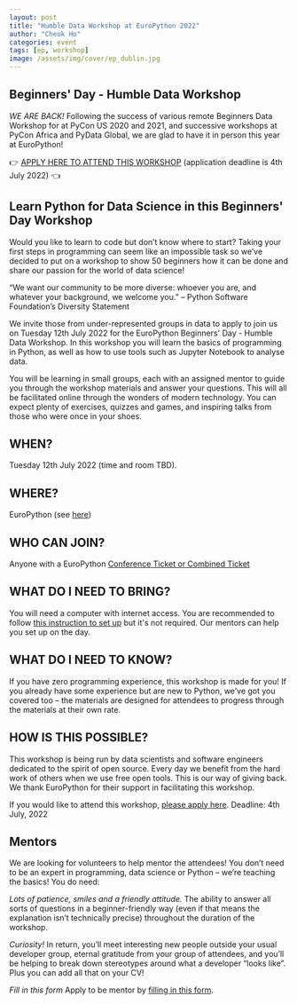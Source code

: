 ```yaml
---
layout: post
title: "Humble Data Workshop at EuroPython 2022"
author: "Cheuk Ho"
categories: event
tags: [ep, workshop]
image: /assets/img/cover/ep_dublin.jpg
---
```


## Beginners' Day - Humble Data Workshop ##
*WE ARE BACK!*
Following the success of various remote Beginners Data Workshop for at PyCon US 2020 and 2021, and successive workshops at PyCon Africa and PyData Global, we are glad to have it in person this year at EuroPython!

👉 [APPLY HERE TO ATTEND THIS WORKSHOP](https://forms.gle/Y9thJjuAQAiFm8D8A) (application deadline is 4th July 2022) 👈

## Learn Python for Data Science in this Beginners' Day Workshop ##
Would you like to learn to code but don’t know where to start? Taking your first steps in programming can seem like an impossible task so we’ve decided to put on a workshop to show 50 beginners how it can be done and share our passion for the world of data science!

“We want our community to be more diverse: whoever you are, and whatever your background, we welcome you.” – Python Software Foundation’s Diversity Statement

We invite those from under-represented groups in data to apply to join us on Tuesday 12th July 2022 for the EuroPython Beginners' Day - Humble Data Workshop. In this workshop you will learn the basics of programming in Python, as well as how to use tools such as Jupyter Notebook to analyse data.

You will be learning in small groups, each with an assigned mentor to guide you through the workshop materials and answer your questions. This will all be facilitated online through the wonders of modern technology. You can expect plenty of exercises, quizzes and games, and inspiring talks from those who were once in your shoes.

## WHEN? ##
Tuesday 12th July 2022 (time and room TBD).

## WHERE? ##
EuroPython (see [here](/where))

## WHO CAN JOIN? ##
Anyone with a EuroPython [Conference Ticket or Combined Ticket](https://ep2022.europython.eu/tickets#ticket-types)

## WHAT DO I NEED TO BRING? ##
You will need a computer with internet access. You are recommended to follow [this instruction to set up](https://github.com/HumbleData/beginners-data-workshop) but it's not required. Our mentors can help you set up on the day.

## WHAT DO I NEED TO KNOW? ##
If you have zero programming experience, this workshop is made for you! If you already have some experience but are new to Python, we’ve got you covered too – the materials are designed for attendees to progress through the materials at their own rate.

## HOW IS THIS POSSIBLE? ##
This workshop is being run by data scientists and software engineers dedicated to the spirit of open source. Every day we benefit from the hard work of others when we use free open tools. This is our way of giving back. We thank EuroPython for their support in facilitating this workshop.

If you would like to attend this workshop, [please apply here](https://forms.gle/Y9thJjuAQAiFm8D8A). Deadline: 4th July, 2022

## Mentors ##
We are looking for volunteers to help mentor the attendees! You don’t need to be an expert in programming, data science or Python – we’re teaching the basics! You do need:

*Lots of patience, smiles and a friendly attitude.*
The ability to answer all sorts of questions in a beginner-friendly way (even if that means the explanation isn’t technically precise) throughout the duration of the workshop.

*Curiosity!*
In return, you’ll meet interesting new people outside your usual developer group, eternal gratitude from your group of attendees, and you’ll be helping to break down stereotypes around what a developer “looks like”. Plus you can add all that on your CV!

*Fill in this form*
Apply to be mentor by [filling in this form](https://forms.gle/Y9thJjuAQAiFm8D8A).
